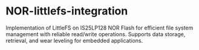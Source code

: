 # NOR-littlefs-integration
Implementation of LittleFS on IS25LP128 NOR Flash for efficient file system management with reliable read/write operations. Supports data storage, retrieval, and wear leveling for embedded applications.
